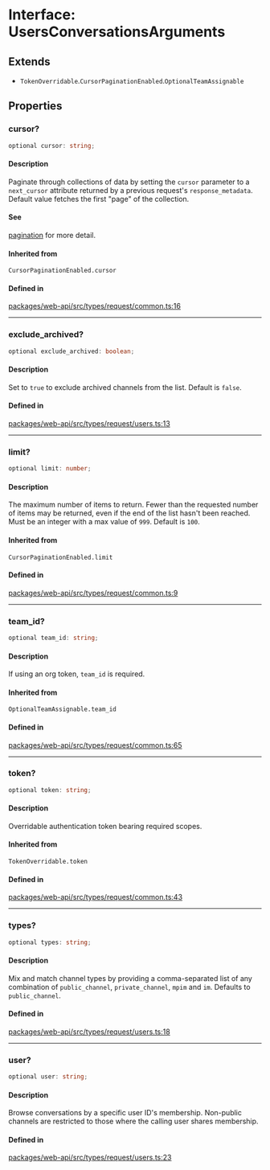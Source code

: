# Interface: UsersConversationsArguments

## Extends

- `TokenOverridable`.`CursorPaginationEnabled`.`OptionalTeamAssignable`

## Properties

### cursor?

```ts
optional cursor: string;
```

#### Description

Paginate through collections of data by setting the `cursor` parameter to a `next_cursor` attribute
returned by a previous request's `response_metadata`.
Default value fetches the first "page" of the collection.

#### See

[pagination](https://api.slack.com/docs/pagination) for more detail.

#### Inherited from

`CursorPaginationEnabled.cursor`

#### Defined in

[packages/web-api/src/types/request/common.ts:16](https://github.com/slackapi/node-slack-sdk/blob/7b348598b763c2b7545d1042b5f0429775cfa62c/packages/web-api/src/types/request/common.ts#L16)

***

### exclude\_archived?

```ts
optional exclude_archived: boolean;
```

#### Description

Set to `true` to exclude archived channels from the list. Default is `false`.

#### Defined in

[packages/web-api/src/types/request/users.ts:13](https://github.com/slackapi/node-slack-sdk/blob/7b348598b763c2b7545d1042b5f0429775cfa62c/packages/web-api/src/types/request/users.ts#L13)

***

### limit?

```ts
optional limit: number;
```

#### Description

The maximum number of items to return. Fewer than the requested number of items may be returned,
even if the end of the list hasn't been reached. Must be an integer with a max value of `999`. Default is `100`.

#### Inherited from

`CursorPaginationEnabled.limit`

#### Defined in

[packages/web-api/src/types/request/common.ts:9](https://github.com/slackapi/node-slack-sdk/blob/7b348598b763c2b7545d1042b5f0429775cfa62c/packages/web-api/src/types/request/common.ts#L9)

***

### team\_id?

```ts
optional team_id: string;
```

#### Description

If using an org token, `team_id` is required.

#### Inherited from

`OptionalTeamAssignable.team_id`

#### Defined in

[packages/web-api/src/types/request/common.ts:65](https://github.com/slackapi/node-slack-sdk/blob/7b348598b763c2b7545d1042b5f0429775cfa62c/packages/web-api/src/types/request/common.ts#L65)

***

### token?

```ts
optional token: string;
```

#### Description

Overridable authentication token bearing required scopes.

#### Inherited from

`TokenOverridable.token`

#### Defined in

[packages/web-api/src/types/request/common.ts:43](https://github.com/slackapi/node-slack-sdk/blob/7b348598b763c2b7545d1042b5f0429775cfa62c/packages/web-api/src/types/request/common.ts#L43)

***

### types?

```ts
optional types: string;
```

#### Description

Mix and match channel types by providing a comma-separated list of any combination of
`public_channel`, `private_channel`, `mpim` and `im`. Defaults to `public_channel`.

#### Defined in

[packages/web-api/src/types/request/users.ts:18](https://github.com/slackapi/node-slack-sdk/blob/7b348598b763c2b7545d1042b5f0429775cfa62c/packages/web-api/src/types/request/users.ts#L18)

***

### user?

```ts
optional user: string;
```

#### Description

Browse conversations by a specific user ID's membership.
Non-public channels are restricted to those where the calling user shares membership.

#### Defined in

[packages/web-api/src/types/request/users.ts:23](https://github.com/slackapi/node-slack-sdk/blob/7b348598b763c2b7545d1042b5f0429775cfa62c/packages/web-api/src/types/request/users.ts#L23)
